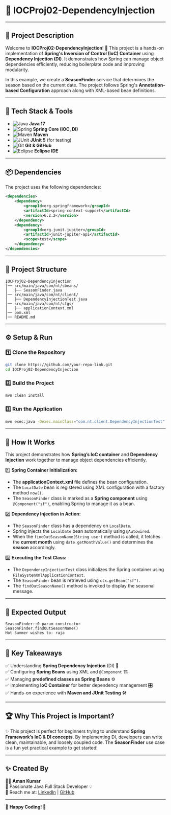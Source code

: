 # 🌱 IOCProj02-DependencyInjection

---

## 📌 Project Description

Welcome to **IOCProj02-DependencyInjection**! 🚀 This project is a hands-on implementation of **Spring's Inversion of Control (IoC) Container** using **Dependency Injection (DI)**. It demonstrates how Spring can manage object dependencies efficiently, reducing boilerplate code and improving modularity. 

In this example, we create a **SeasonFinder** service that determines the season based on the current date. The project follows Spring's **Annotation-based Configuration** approach along with XML-based bean definitions.

---

## 🚀 Tech Stack & Tools

- ![Java](https://img.shields.io/badge/Java-17-007396?logo=java&logoColor=white) **Java 17**
- ![Spring](https://img.shields.io/badge/Spring_Framework-6.2.2-6DB33F?logo=spring&logoColor=white) **Spring Core (IOC, DI)**
- ![Maven](https://img.shields.io/badge/Maven-3.8.6-C71A36?logo=apache-maven&logoColor=white) **Maven**
- ![JUnit](https://img.shields.io/badge/JUnit-5.11-25A162?logo=junit5&logoColor=white) **JUnit 5** (for testing)
- ![Git](https://img.shields.io/badge/Git-Version_Control-F05032?logo=git&logoColor=white) **Git & GitHub**
- ![Eclipse](https://img.shields.io/badge/Eclipse-IDE-2C2255?logo=eclipse-ide&logoColor=white) **Eclipse IDE**

---

## 📦 Dependencies

The project uses the following dependencies:

```xml
<dependencies>
    <dependency>
        <groupId>org.springframework</groupId>
        <artifactId>spring-context-support</artifactId>
        <version>6.2.2</version>
    </dependency>
    <dependency>
        <groupId>org.junit.jupiter</groupId>
        <artifactId>junit-jupiter-api</artifactId>
        <scope>test</scope>
    </dependency>
</dependencies>
```
---

## 📁 Project Structure

```
IOCProj02-DependencyInjection
│── src/main/java/com/nt/sbeans/
│   ├── SeasonFinder.java
│── src/main/java/com/nt/client/
│   ├── DependencyInjectionTest.java
│── src/main/java/com/nt/cfgs/
│   ├── applicationContext.xml
│── pom.xml
│── README.md
```

---

## ⚙️ Setup & Run

### 1️⃣ Clone the Repository
```sh
git clone https://github.com/your-repo-link.git
cd IOCProj02-DependencyInjection

```

### 2️⃣ Build the Project
```sh
mvn clean install
```

### 3️⃣ Run the Application
```sh
mvn exec:java -Dexec.mainClass="com.nt.client.DependencyInjectionTest"
```
---

## 🎯 How It Works

This project demonstrates how **Spring’s IoC container** and **Dependency Injection** work together to manage object dependencies efficiently.

1️⃣ **Spring Container Initialization:**
   - The **applicationContext.xml** file defines the bean configuration.
   - The `LocalDate` bean is registered using XML configuration with a factory method `now()`.
   - The `SeasonFinder` class is marked as a **Spring component** using `@Component("sf")`, enabling Spring to manage it as a bean.

2️⃣ **Dependency Injection in Action:**
   - The `SeasonFinder` class has a dependency on `LocalDate`.
   - Spring injects the `LocalDate` bean automatically using `@Autowired`.
   - When the `findOutSeasonName(String user)` method is called, it fetches the **current month** using `date.getMonthValue()` and determines the **season** accordingly.

3️⃣ **Executing the Test Class:**
   - The `DependencyInjectionTest` class initializes the Spring container using `FileSystemXmlApplicationContext`.
   - The `SeasonFinder` bean is retrieved using `ctx.getBean("sf")`.
   - The `findOutSeasonName()` method is invoked to display the seasonal message.

---

## 📌 Expected Output

```
SeasonFinder::0-param constructor
SeasonFinder.findOutSeasonName()
Hot Summer wishes to: raja
```
---

## 📌 Key Takeaways

✅ Understanding **Spring Dependency Injection** (DI) 🔄  
✅ Configuring **Spring Beans** using XML and `@Component` 🏗️  
✅ Managing **predefined classes as Spring Beans** ⚙️  
✅ Implementing **IoC Container** for better dependency management 🎛️  
✅ Hands-on experience with **Maven and JUnit Testing** 🛠️  

---

## 🏆 Why This Project is Important?

✨ This project is perfect for beginners trying to understand **Spring Framework’s IoC & DI concepts**. By implementing DI, developers can write clean, maintainable, and loosely coupled code. The **SeasonFinder** use case is a fun yet practical example to get started!

---

## ✨ Created By

👨‍💻 **Aman Kumar**  
🚀 Passionate Java Full Stack Developer 💡  
📧 Reach me at: [LinkedIn](https://www.linkedin.com/in/aman-kumar-64b22b270/) | [GitHub](https://github.com/Aman-kr-1111)  

---

🔗 **Happy Coding! 🚀**



